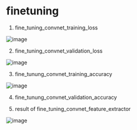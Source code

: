 # finetuning
1. fine_tuning_convnet_training_loss
   
![image](https://github.com/psj0919/finetuning/assets/110454977/5ee72303-1062-400b-ad10-7077b4983c40)

2. fine_tuning_convnet_validation_loss
   
![image](https://github.com/psj0919/finetuning/assets/110454977/0b015ae4-2434-4f89-aca2-e203ec10eedd)

3. fine_tunung_convnet_training_accuracy
   
![image](https://github.com/psj0919/finetuning/assets/110454977/65ae8fbf-15a9-4c27-a981-505bc6443bcf)

4. fine_tunung_convnet_validation_accuracy
 
5. result of fine_tuning_convnet_feature_extractor
   
![image](https://github.com/psj0919/finetuning/assets/110454977/e831ae9d-efa3-46c7-9324-e8d95bb32256)
